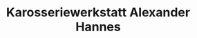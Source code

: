 ---
title: "Karosseriewerkstatt Alexander Hannes"
url: /weilheim-in-oberbayern/karosseriewerkstatt-alexander-hannes/
shop: Autowerkstatt
---